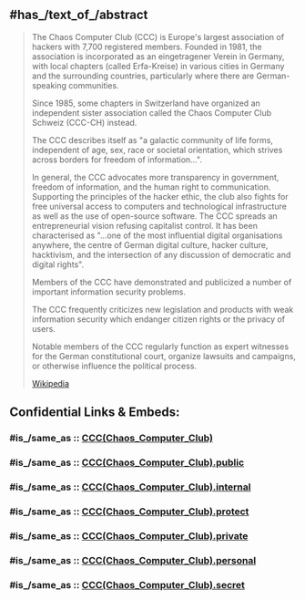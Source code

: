 


## #has_/text_of_/abstract 

> The Chaos Computer Club (CCC) is Europe's largest association of hackers 
> with 7,700 registered members. 
> Founded in 1981, the association is incorporated as an eingetragener Verein in Germany, 
> with local chapters (called Erfa-Kreise) in various cities in Germany 
> and the surrounding countries, particularly where there are German-speaking communities.
>
> Since 1985, some chapters in Switzerland have organized an independent sister association 
> called the Chaos Computer Club Schweiz (CCC-CH) instead.
>
> The CCC describes itself as "a galactic community of life forms, 
> independent of age, sex, race or societal orientation, which strives across borders 
> for freedom of information…". 
> 
> In general, the CCC advocates more transparency in government, freedom of information, and the human right to communication. Supporting the principles of the hacker ethic, the club also fights for free universal access to computers and technological infrastructure as well as the use of open-source software. The CCC spreads an entrepreneurial vision refusing capitalist control. It has been characterised as "…one of the most influential digital organisations anywhere, the centre of German digital culture, hacker culture, hacktivism, and the intersection of any discussion of democratic and digital rights".
>
> Members of the CCC have demonstrated and publicized a number of important information security problems.
>
> The CCC frequently criticizes new legislation and products with weak information security which endanger citizen rights or the privacy of users.
>
> Notable members of the CCC regularly function as expert witnesses for the German constitutional court, organize lawsuits and campaigns, or otherwise influence the political process.
>
> [Wikipedia](https://en.wikipedia.org/wiki/Chaos%20Computer%20Club)


## Confidential Links & Embeds: 

### #is_/same_as :: [CCC(Chaos_Computer_Club)](/_Standards/Society/Economics/Business/Business-Entity/IT~Company/CCC(Chaos_Computer_Club).md) 

### #is_/same_as :: [CCC(Chaos_Computer_Club).public](/_public/Society/Economics/Business/Business-Entity/IT~Company/CCC(Chaos_Computer_Club).public.md) 

### #is_/same_as :: [CCC(Chaos_Computer_Club).internal](/_internal/Society/Economics/Business/Business-Entity/IT~Company/CCC(Chaos_Computer_Club).internal.md) 

### #is_/same_as :: [CCC(Chaos_Computer_Club).protect](/_protect/Society/Economics/Business/Business-Entity/IT~Company/CCC(Chaos_Computer_Club).protect.md) 

### #is_/same_as :: [CCC(Chaos_Computer_Club).private](/_private/Society/Economics/Business/Business-Entity/IT~Company/CCC(Chaos_Computer_Club).private.md) 

### #is_/same_as :: [CCC(Chaos_Computer_Club).personal](/_personal/Society/Economics/Business/Business-Entity/IT~Company/CCC(Chaos_Computer_Club).personal.md) 

### #is_/same_as :: [CCC(Chaos_Computer_Club).secret](/_secret/Society/Economics/Business/Business-Entity/IT~Company/CCC(Chaos_Computer_Club).secret.md)

